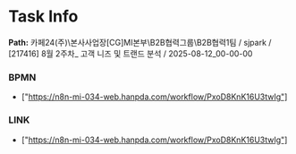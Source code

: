 # Task Info

**Path:** 카페24(주)\본사사업장\[CG]MI본부\B2B협력그룹\B2B협력1팀 / sjpark / [217416] 8월 2주차_ 고객 니즈 및 트랜드 분석 / 2025-08-12_00-00-00

### BPMN
- ["https://n8n-mi-034-web.hanpda.com/workflow/PxoD8KnK16U3twIg"]

### LINK
- ["https://n8n-mi-034-web.hanpda.com/workflow/PxoD8KnK16U3twIg"]

